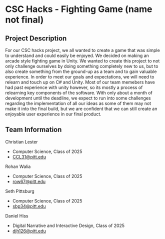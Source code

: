 # CSC Hacks - Fighting Game (name not final)

## Project Description
For our CSC hacks project, we all wanted to create a game that was simple to understand and could easily be enjoyed. We decided on making an arcade style fighting game in Unity. We wanted to create this project to not only challenge ourselves by doing something completely new to us, but to also create something from the ground-up as a team and to gain valuable experience. In order to meet our goals and expectations, we will need to relearn and touch up on C# and Unity. Most of our team memebers have had past experience with unity however, so its mostly a process of relearning key components of the software. With only about a month of development until the deadline, we expect to run into some challenges regarding the implementation of all our ideas as some of them may not make it into the final build, but we are confident that we can still create an enjoyable user experience in our final product.


## Team Information
Christian Lester
* Computer Science, Class of 2025
* CCL31@pitt.edu

Rohan Walia
* Computer Science, Class of 2025
* row67@pitt.edu

Seth Pittsburg
* Computer Science, Class of 2025
* sbp34@pitt.edu

Daniel Hiss
* Digital Narrative and Interactive Design, Class of 2025
* djh126@pitt.edu
